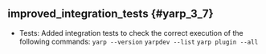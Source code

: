 improved_integration_tests {#yarp_3_7}
-----------

*  Tests: Added integration tests to check the correct execution of the following commands:
`yarp --version`
`yarpdev --list`
`yarp plugin --all`
